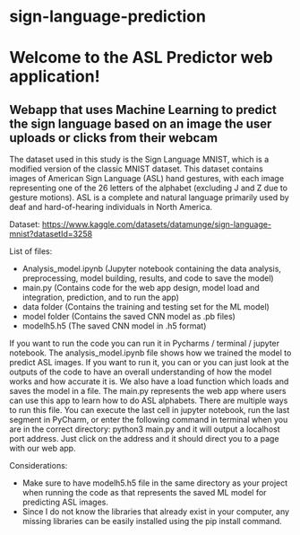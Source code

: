 # sign-language-prediction
# Welcome to the ASL Predictor web application! 
## Webapp that uses Machine Learning to predict the sign language based on an image the user uploads or clicks from their webcam

The dataset used in this study is the Sign Language MNIST, which is a modified version of the classic MNIST dataset. This dataset contains images of American Sign Language (ASL) hand gestures, with each image representing one of the 26 letters of the alphabet (excluding J and Z due to gesture motions). ASL is a complete and natural language primarily used by deaf and hard-of-hearing individuals in North America.

Dataset: https://www.kaggle.com/datasets/datamunge/sign-language-mnist?datasetId=3258

List of files:
- Analysis_model.ipynb 
(Jupyter notebook containing the data analysis, preprocessing, model building, results, and code to save the model)
- main.py
(Contains code for the web app design, model load and integration, prediction, and to run the app)
- data folder
(Contains the training and testing set for the ML model)
- model folder
(Contains the saved CNN model as .pb files)
- modelh5.h5
(The saved CNN model in .h5 format)

If you want to run the code you can run it in Pycharms / terminal / jupyter notebook. The analysis_model.ipynb file shows how we trained the model to predict ASL images. If you want to run it, you can or you can just look at the outputs of the code to have an overall understanding of how the model works and how accurate it is. We also have a load function which loads and saves the model in a file. 
The main.py represents the web app where users can use this app to learn how to do ASL alphabets. There are multiple ways to run this file. You can execute the last cell in jupyter notebook, run the last segment in PyCharm, or enter the following command in terminal when you are in the correct directory: python3 main.py and it will output a localhost port address. Just click on the address and it should direct you to a page with our web app. 

Considerations:
- Make sure to have modelh5.h5 file in the same directory as your project when running the code as that represents the saved ML model for predicting ASL images. 
- Since I do not know the libraries that already exist in your computer, any missing libraries can be easily installed using the pip install command.



